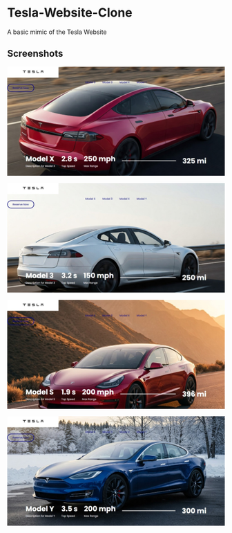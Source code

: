# Tesla-Website-Clone

A basic mimic of the Tesla Website

## Screenshots

![Screenshot-1](./assets/tesla-clone-again.jpeg)

![Screenshot-2](./assets/tesla-clone.jpeg)

![Screenshot-3](./assets/teslaaa%20(1).jpeg)

![Screenshot-4](./assets/teslaaa%20(2).jpeg)